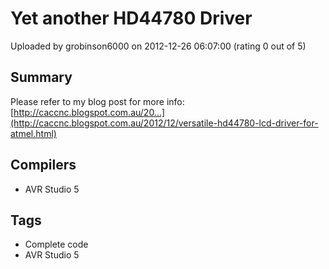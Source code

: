 # Yet another HD44780 Driver

Uploaded by grobinson6000 on 2012-12-26 06:07:00 (rating 0 out of 5)

## Summary

Please refer to my blog post for more info: [http://caccnc.blogspot.com.au/20...](http://caccnc.blogspot.com.au/2012/12/versatile-hd44780-lcd-driver-for-atmel.html)

## Compilers

- AVR Studio 5

## Tags

- Complete code
- AVR Studio 5
